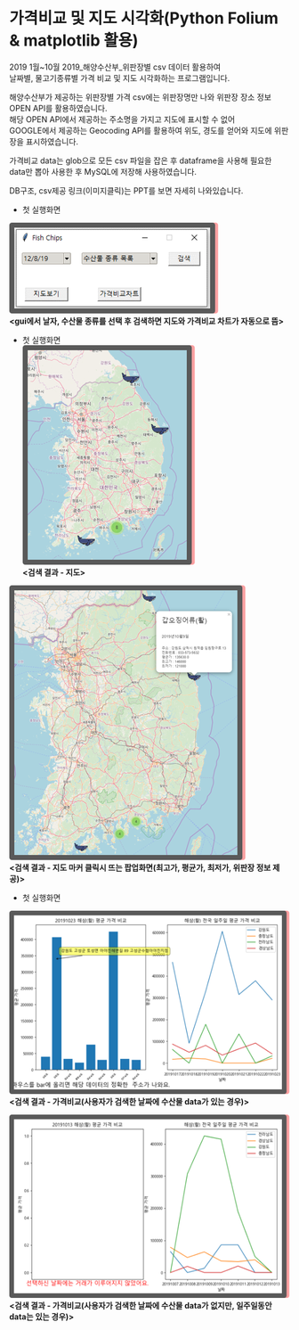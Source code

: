 # 가격비교 및 지도 시각화(Python Folium & matplotlib 활용)
  
2019 1월~10월 2019_해양수산부_위판장별 csv 데이터 활용하여   
날짜별, 물고기종류별 가격 비교 및 지도 시각화하는 프로그램입니다.  
   
해양수산부가 제공하는 위판장별 가격 csv에는 위판장명만 나와 위판장 장소 정보 OPEN API를 활용하였습니다.   
해당 OPEN API에서 제공하는 주소명을 가지고 지도에 표시할 수 없어   
GOOGLE에서 제공하는 Geocoding API를 활용하여 위도, 경도를 얻어와 지도에 위판장을 표시하였습니다.

가격비교 data는 glob으로 모든 csv 파일을 잡은 후 dataframe을 사용해 필요한 data만 뽑아 사용한 후 MySQL에 저장해 사용하였습니다.  

DB구조, csv제공 링크(이미지클릭)는 PPT를 보면 자세히 나와있습니다.  
   
* 첫 실행화면   
   
![00.첫시작화면.png](/md_img/00.첫시작화면.png)  
**<gui에서 날자, 수산물 종류를 선택 후 검색하면 지도와 가격비교 차트가 자동으로 뜸>**  

   
* 첫 실행화면      
![01.검색결과-지도.png](/md_img/01.검색결과-지도.png)  
**<검색 결과 - 지도>**  
     
![01.검색결과-지도(마크클릭).png](/md_img/01.검색결과-지도(마크클릭).png)  
**<검색 결과 - 지도 마커 클릭시 뜨는 팝업화면(최고가, 평균가, 최저가, 위판장 정보 제공)>**  
   
     
* 첫 실행화면   
   
![02.검색결과-가격비교(있어)](/md_img/02.검색결과-가격비교(사용자가%20선택한%20날짜에%20수산물%20data가%20있는%20경우).png)  
**<검색 결과 - 가격비교(사용자가 검색한 날짜에 수산물 data가 있는 경우)>**  
    
      
![02.검색결과-가격비교(없어)](/md_img/02.검색결과-가격비교(사용자가%20선택한%20날짜에%20수산물%20data가%20없는%20경우).png)  
**<검색 결과 - 가격비교(사용자가 검색한 날짜에 수산물 data가 없지만, 일주일동안 data는 있는 경우)>**  
